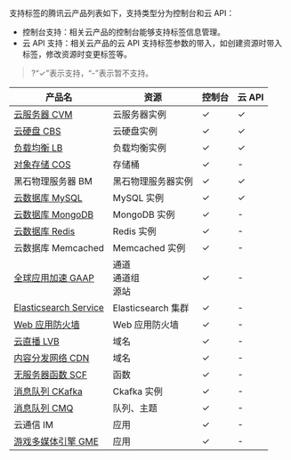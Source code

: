 支持标签的腾讯云产品列表如下，支持类型分为控制台和云 API：

- 控制台支持：相关云产品的控制台能够支持标签信息管理。
- 云 API 支持：相关云产品的云 API 支持标签参数的带入，如创建资源时带入标签，修改资源时变更标签等。

> ?“&#10003;”表示支持，“-”表示暂不支持。

|                            产品名                            | 资源               | 控制台 | 云 API |
| ---------------------------------------------------------- | ------------------ |----| ----|
| [云服务器 CVM](https://intl.cloud.tencent.com/document/product/213/19548)  | 云服务器实例       |  &#10003;    |  &#10003;    |
|   [云硬盘 CBS](https://intl.cloud.tencent.com/document/product/362)   | 云硬盘实例         |   &#10003;    |  &#10003;    |
|  [负载均衡 LB](https://intl.cloud.tencent.com/document/product/214)  | 负载均衡实例       |  &#10003;    |  &#10003;    |
|  [对象存储 COS](https://intl.cloud.tencent.com/document/product/436)  | 存储桶             |   &#10003;    |   -    |
| 黑石物理服务器 BM | 黑石物理服务器实例 |   &#10003;    |   &#10003;    |
| [云数据库 MySQL](https://intl.cloud.tencent.com/document/product/236/30971) | MySQL 实例         |   &#10003;    |   &#10003;    |
|[云数据库 MongoDB](https://intl.cloud.tencent.com/document/product/240)        |MongoDB 实例        |   &#10003;    |    -     |
|[云数据库 Redis](https://intl.cloud.tencent.com/document/product/239)        |Redis 实例        |   &#10003;    |    -     |
|云数据库 Memcached       |Memcached 实例        |   &#10003;    |    -     |
|[全球应用加速 GAAP](https://intl.cloud.tencent.com/document/product/608) | 通道<br>通道组<br>源站 |   &#10003;    |   -    |
|[Elasticsearch Service](https://intl.cloud.tencent.com/document/product/845)                     | Elasticsearch 集群 |   &#10003;    |   -    |
|[Web 应用防火墙](https://intl.cloud.tencent.com/document/product/627)                        | Web 应用防火墙     |   &#10003;    |   -    |
|[云直播 LVB](https://intl.cloud.tencent.com/document/product/267)                            | 域名               |   &#10003;    |   -    |
|[内容分发网络 CDN](https://intl.cloud.tencent.com/document/product/228)        |域名        |   &#10003;    |    -     |
|[无服务器函数 SCF](https://intl.cloud.tencent.com/document/product/583)        |函数        |   &#10003;    |    - |
|[消息队列 CKafka](https://intl.cloud.tencent.com/document/product/597)        |Ckafka 实例        |   &#10003;    |    -     |
|[消息队列 CMQ](https://intl.cloud.tencent.com/document/product/406)        |队列、主题        |   &#10003;    |    -     |
|云通信 IM        |应用        |   &#10003;    |    -     |
|[游戏多媒体引擎 GME](https://intl.cloud.tencent.com/document/product/607)        |应用        |   &#10003;    |    -    |
